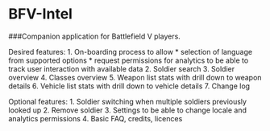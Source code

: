 # BFV-Intel

###Companion application for Battlefield V players.

Desired features:
    1. On-boarding process to allow
        * selection of language from supported options
        * request permissions for analytics to be able to track user interaction with available data
    2. Soldier search
    3. Soldier overview
    4. Classes overview
    5. Weapon list stats with drill down to weapon details
    6. Vehicle list stats with drill down to vehicle details
    7. Change log


Optional features:
    1. Soldier switching when multiple soldiers previously looked up
    2. Remove soldier
    3. Settings to be able to change locale and analytics permissions
    4. Basic FAQ, credits, licences